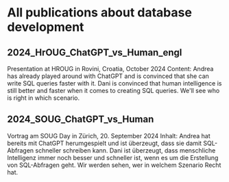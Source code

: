 # All publications about database development

## 2024_HrOUG_ChatGPT_vs_Human_engl
Presentation at HROUG in Rovini, Croatia, October 2024
Content: Andrea has already played around with ChatGPT and is convinced that she can write SQL queries faster with it. Dani is convinced that human intelligence is still better and faster when it comes to creating SQL queries. We'll see who is right in which scenario.

## 2024_SOUG_ChatGPT_vs_Human
Vortrag am SOUG Day in Zürich, 20. September 2024
Inhalt: Andrea hat bereits mit ChatGPT herumgespielt und ist überzeugt, dass sie damit SQL-Abfragen schneller schreiben kann. Dani ist überzeugt, dass menschliche Intelligenz immer noch besser und schneller ist, wenn es um die Erstellung von SQL-Abfragen geht. Wir werden sehen, wer in welchem Szenario Recht hat.


